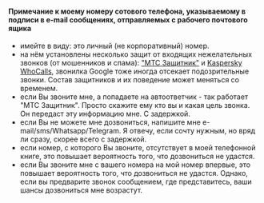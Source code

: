 #### Примечание к моему номеру сотового телефона, указываемому в подписи в e-mail сообщениях, отправляемых с рабочего почтового ящика
- имейте в виду: это личный (не корпоративный) номер.
- на нём установлены несколько защит от входящих нежелательных звонков (от мошенников и спама): ["МТС Защитник"](https://moskva.mts.ru/personal/mobilnaya-svyaz/uslugi/mobilnaya-svyaz/zashchitnik) и [Kaspersky WhoCalls](https://www.kaspersky.ru/caller-id),
звонилка Google тоже иногда отсекает подозрительные звонки. Состав защитников и их поведение может меняться со временем.
- если Вы звоните мне, а попадаете на автоответчик - так работает "МТС Защитник". Просто скажите ему кто вы и какая цель звонка. Он передаст эту информацию мне. С задержкой.
- если Вы не можете мне дозвониться, напишите мне e-mail/sms/Whatsapp/Telegram. Я отвечу, если сочту нужным, но вряд ли сразу, скорее всего с задержкой.
- если номер, с которого Вы звоните, отсутствует в моей телефонной книге, это повышает вероятность того, что дозвониться не удастся.
- если Вы звоните мне с вашего номера на мой номер впервые, это повышает вероятность того, что дозвониться не удастся. Однако, если вы предварите звонок сообщением, где представитесь, ваши шансы дозвониться мне возрастут.
